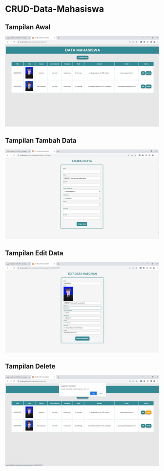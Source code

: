 # CRUD-Data-Mahasiswa
## Tampilan Awal
<img src = "tampilan_crud/tampilan index.jpg">

## Tampilan Tambah Data
<img src = "tampilan_crud/tampilan tambah data.jpg">

## Tampilan Edit Data
<img src = "tampilan_crud/tampilan edit data.jpg">

## Tampilan Delete
<img src = "tampilan_crud/tampilan jika data akan dihapus.jpg">
